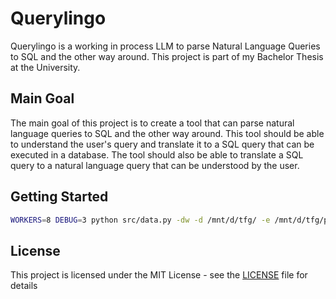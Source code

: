 # Querylingo

Querylingo is a working in process LLM to parse Natural Language Queries to SQL and the other way around. This project is part of my Bachelor Thesis at the University.

## Main Goal

The main goal of this project is to create a tool that can parse natural language queries to SQL and the other way around. This tool should be able to understand the user's query and translate it to a SQL query that can be executed in a database. The tool should also be able to translate a SQL query to a natural language query that can be understood by the user.

## Getting Started

```bash
WORKERS=8 DEBUG=3 python src/data.py -dw -d /mnt/d/tfg/ -e /mnt/d/tfg/processed/hf/ /mnt/d/tfg/processed/ -p -s jsonl -cd /mnt/d/tfg/processed/datasets.sqlite /mnt/d/tfg/processed/datasets/
```

## License

This project is licensed under the MIT License - see the [LICENSE](LICENSE) file for details
